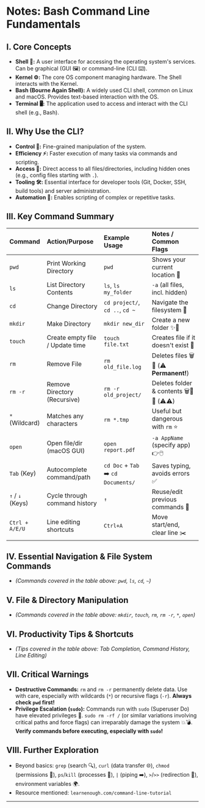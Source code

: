# Notes: Bash Command Line Fundamentals 

## I. Core Concepts 

*   **Shell 🐚:** A user interface for accessing the operating system's services. Can be graphical (GUI 🖼️) or command-line (CLI ⌨️).
*   **Kernel ⚙️:** The core OS component managing hardware. The Shell interacts with the Kernel.
*   **Bash (Bourne Again Shell):** A widely used CLI shell, common on Linux and macOS. Provides text-based interaction with the OS.
*   **Terminal 🖥️:** The application used to access and interact with the CLI shell (e.g., Bash).

## II. Why Use the CLI? 

*   **Control 💪:** Fine-grained manipulation of the system.
*   **Efficiency ⚡:** Faster execution of many tasks via commands and scripting.
*   **Access 👀:** Direct access to all files/directories, including hidden ones (e.g., config files starting with `.`).
*   **Tooling 🛠️:** Essential interface for developer tools (Git, Docker, SSH, build tools) and server administration.
*   **Automation 🤖:** Enables scripting of complex or repetitive tasks.

## III. Key Command Summary 

| Command          | Action/Purpose                  | Example Usage                      | Notes / Common Flags                |
| :--------------- | :------------------------------ | :--------------------------------- | :---------------------------------- |
| `pwd`            | Print Working Directory         | `pwd`                              | Shows your current location 📍       |
| `ls`             | List Directory Contents         | `ls`, `ls my_folder`               | `-a` (all files, incl. hidden)      |
| `cd`             | Change Directory                | `cd project/`, `cd ..`, `cd ~`     | Navigate the filesystem 🚶           |
| `mkdir`          | Make Directory                  | `mkdir new_dir`                    | Create a new folder ✨📁              |
| `touch`          | Create empty file / Update time | `touch file.txt`                   | Creates file if it doesn't exist 📄  |
| `rm`             | Remove File                     | `rm old_file.log`                  | Deletes files 🗑️📄 (⚠️ **Permanent!**) |
| `rm -r`          | Remove Directory (Recursive)    | `rm -r old_project/`               | Deletes folder & contents 🗑️📁💥 (⚠️⚠️)  |
| `*` (Wildcard)   | Matches any characters          | `rm *.tmp`                         | Useful but dangerous with `rm` ⭐    |
| `open`           | Open file/dir (macOS GUI)       | `open report.pdf`                  | `-a AppName` (specify app) 👉🖱️       |
| `Tab` (Key)      | Autocomplete command/path       | `cd Doc` + `Tab` ➡️ `cd Documents/` | Saves typing, avoids errors ✅       |
| `↑` / `↓` (Keys) | Cycle through command history   | `↑`                                | Reuse/edit previous commands 📜      |
| `Ctrl + A/E/U`   | Line editing shortcuts          | `Ctrl+A`                           | Move start/end, clear line ✂️        |

## IV. Essential Navigation & File System Commands 

*   *(Commands covered in the table above: `pwd`, `ls`, `cd`, `~`)*

## V. File & Directory Manipulation 

*   *(Commands covered in the table above: `mkdir`, `touch`, `rm`, `rm -r`, `*`, `open`)*

## VI. Productivity Tips & Shortcuts 

*   *(Tips covered in the table above: Tab Completion, Command History, Line Editing)*

## VII. Critical Warnings 

*   **Destructive Commands:** `rm` and `rm -r` permanently delete data. Use with care, especially with wildcards (`*`) or recursive flags (`-r`). **Always check `pwd` first!**
*   **Privilege Escalation (`sudo`):** Commands run with `sudo` (Superuser Do) have elevated privileges 👑. `sudo rm -rf /` (or similar variations involving critical paths and force flags) can irreparably damage the system 💥💣. **Verify commands before executing, especially with `sudo`!**

## VIII. Further Exploration 

*   Beyond basics: `grep` (search 🔍), `curl` (data transfer 🌐), `chmod` (permissions 🔑), `ps`/`kill` (processes 🚦), `|` (piping ➡️), `>`/`>>` (redirection 💾), environment variables 🌍.
*   Resource mentioned: `learnenough.com/command-line-tutorial`

---